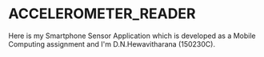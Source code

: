 # ACCELEROMETER_READER

Here is my Smartphone Sensor Application which is developed as a Mobile Computing assignment and I'm D.N.Hewavitharana (150230C).
